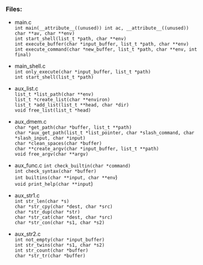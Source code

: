 ### Files:

- main.c  
`int main(__attribute__((unused)) int ac, __attribute__((unused)) char **av, char **env)`  
`int start_shell(list_t *path, char **env)`  
`int execute_buffer(char *input_buffer, list_t *path, char **env)`  
`int execute_command(char *new_buffer, list_t *path, char **env, int final)`  

- main_shell.c  
`int only_execute(char *input_buffer, list_t *path)`  
`int start_shell(list_t *path)`  

- aux_list.c  
`list_t *list_path(char **env)`  
`list_t *create_list(char **environ)`  
`list_t *add_list(list_t **head, char *dir)`  
`void free_list(list_t *head)`  

- aux_dmem.c  
`char *get_path(char *buffer, list_t **path)`  
`char *aux_get_path(list_t *list_pointer, char *slash_command, char *slash_input, char *input)`  
`char *clean_spaces(char *buffer)`  
`char **create_argv(char *input_buffer, list_t **path)`  
`void free_argv(char **argv)`  

- aux_func.c 
`int check_builtin(char *command)`  
`int check_syntax(char *buffer)`  
`int builtins(char **input, char **env`)  
`void print_help(char **input`)  

- aux_str1.c  
`int str_len(char *s)`  
`char *str_cpy(char *dest, char *src)`  
`char *str_dup(char *str)`  
`char *str_cat(char *dest, char *src)`  
`char *str_con(char *s1, char *s2)`  

- aux_str2.c  
`int not_empty(char *input_buffer)`  
`int str_twins(char *s1, char *s2)`  
`int str_count(char *buffer)`  
`char *str_tr(char *buffer)`  
